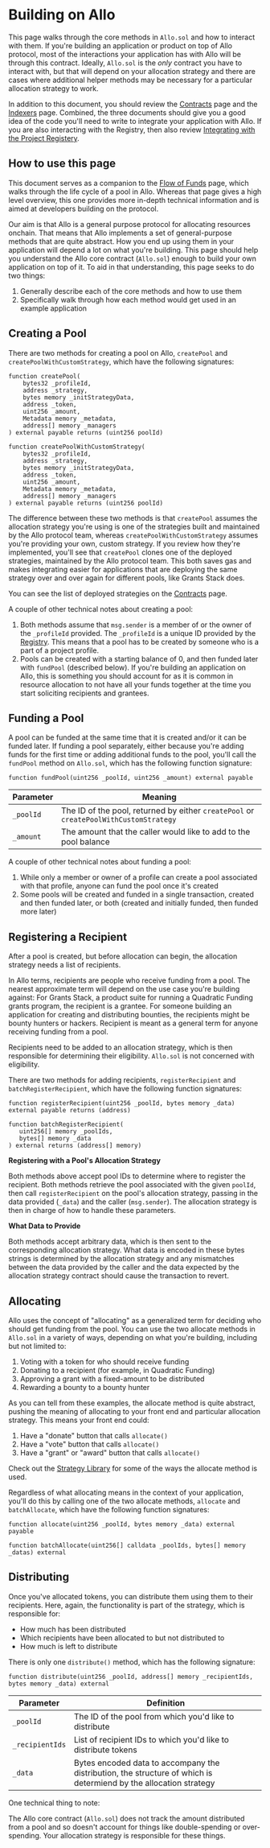 # Building on Allo

This page walks through the core methods in `Allo.sol` and how to interact with
them. If you're building an application or product on top of Allo protocol, most
of the interactions your application has with Allo will be through this
contract. Ideally, `Allo.sol` is the *only* contract you have to interact with,
but that will depend on your allocation strategy and there are cases where
additional helper methods may be necessary for a particular allocation strategy
to work.

In addition to this document, you should review the
[Contracts](/overview/contracts) page and the [Indexers](/overview/indexers)
page. Combined, the three documents should give you a good idea of the code
you'll need to write to integrate your application with Allo. If you are also
interacting with the Registry, then also review [Integrating with the Project
Registery](/registry/integrating-with-the-registry).

## How to use this page

This document serves as a companion to the [Flow of Funds](/allo/flow-of-funds)
page, which walks through the life cycle of a pool in Allo. Whereas that page
gives a high level overview, this one provides more in-depth technical
information and is aimed at developers building on the protocol.

Our aim is that Allo is a general purpose protocol for allocating resources
onchain. That means that Allo implements a set of general-purpose methods that
are quite abstract. How you end up using them in your application will depend
a lot on what you're building. This page should help you understand the Allo
core contract (`Allo.sol`) enough to build your own application on top of it. To
aid in that understanding, this page seeks to do two things:

1. Generally describe each of the core methods and how to use them
2. Specifically walk through how each method would get used in an example
   application

## Creating a Pool

There are two methods for creating a pool on Allo, `createPool` and
`createPoolWithCustomStrategy`, which have the following signatures:

```solidity
function createPool(
    bytes32 _profileId,
    address _strategy,
    bytes memory _initStrategyData,
    address _token,
    uint256 _amount,
    Metadata memory _metadata,
    address[] memory _managers
) external payable returns (uint256 poolId)
```

```solidity
function createPoolWithCustomStrategy(
    bytes32 _profileId,
    address _strategy,
    bytes memory _initStrategyData,
    address _token,
    uint256 _amount,
    Metadata memory _metadata,
    address[] memory _managers
) external payable returns (uint256 poolId)
```

The difference between these two methods is that `createPool` assumes the
allocation strategy you're using is one of the strategies built and maintained
by the Allo protocol team, whereas `createPoolWithCustomStrategy` assumes you're
providing your own, custom strategy. If you review how they're implemented,
you'll see that `createPool` clones one of the deployed strategies, maintained
by the Allo protocol team. This both saves gas and makes integrating easier for
applications that are deploying the same strategy over and over again for
different pools, like Grants Stack does.

You can see the list of deployed strategies on the
[Contracts](/overview/contracts) page.

A couple of other technical notes about creating a pool:

1. Both methods assume that `msg.sender` is a member of or the owner of the
   `_profileId` provided. The `_profileId` is a unique ID provided by the
   [Registry](/registry). This means that a pool has to be created by
   someone who is a part of a project profile.
2. Pools can be created with a starting balance of 0, and then funded later with
   `fundPool` (described below). If you're building an application on Allo, this
   is something you should account for as it is common in resource allocation to
   not have all your funds together at the time you start soliciting recipients
   and grantees.

## Funding a Pool

A pool can be funded at the same time that it is created and/or it can be funded
later. If funding a pool separately, either because you're adding funds for the
first time or adding additional funds to the pool, you'll call the `fundPool`
method on `Allo.sol`, which has the following function signature:

```solidity
function fundPool(uint256 _poolId, uint256 _amount) external payable
```
| Parameter | Meaning |
| --- | --- |
| `_poolId`  | The ID of the pool, returned by either `createPool` or `createPoolWithCustomStrategy` |
| `_amount` | The amount that the caller would like to add to the pool balance |

A couple of other technical notes about funding a pool:

1. While only a member or owner of a profile can create a pool associated with
   that profile, anyone can fund the pool once it's created
2. Some pools will be created and funded in a single transaction, created and
   then funded later, or both (created and initially funded, then funded more
   later)

## Registering a Recipient

After a pool is created, but before allocation can begin, the allocation
strategy needs a list of recipients.

In Allo terms, recipients are people who receive funding from a pool. The
nearest approximate term will depend on the use case you're building against:
For Grants Stack, a product suite for running a Quadratic Funding grants
program, the recipient is a grantee. For someone building an application for
creating and distributing bounties, the recipients might be bounty hunters or
hackers. Recipient is meant as a general term for anyone receiving funding from
a pool.

Recipients need to be added to an allocation strategy, which is then responsible
for determining their eligibility. `Allo.sol` is not concerned with eligibility.

There are two methods for adding recipients, `registerRecipient` and
`batchRegisterRecipient`, which have the following function signatures:

```solidity
function registerRecipient(uint256 _poolId, bytes memory _data) external payable returns (address)
```
```solidity
function batchRegisterRecipient(
   uint256[] memory _poolIds,
   bytes[] memory _data
) external returns (address[] memory)
```

**Registering with a Pool's Allocation Strategy**

Both methods above accept pool IDs to determine where to register the recipient.
Both methods retrieve the pool associated with the given `poolId`, then call
`registerRecipient` on the pool's allocation strategy, passing in the data
provided (`_data`) and the caller (`msg.sender`). The allocation strategy is
then in charge of how to handle these parameters.

**What Data to Provide**

Both methods accept arbitrary data, which is then sent to the corresponding
allocation strategy. What data is encoded in these bytes strings is determined
by the allocation strategy and any mismatches between the data provided by the
caller and the data expected by the allocation strategy contract should cause
the transaction to revert.

## Allocating

Allo uses the concept of "allocating" as a generalized term for deciding who
should get funding from the pool. You can use the two allocate methods in
`Allo.sol` in a variety of ways, depending on what you're building, including
but not limited to:

1. Voting with a token for who should receive funding
2. Donating to a recipient (for example, in Quadratic Funding)
3. Approving a grant with a fixed-amount to be distributed
4. Rewarding a bounty to a bounty hunter

As you can tell from these examples, the allocate method is quite abstract,
pushing the meaning of allocating to your front end and particular allocation
strategy. This means your front end could:

1. Have a "donate" button that calls `allocate()`
2. Have a "vote" button that calls `allocate()`
3. Have a "grant" or "award" button that calls `allocate()`

Check out the [Strategy Library](/strategies/library) for some of the ways the
allocate method is used.

Regardless of what allocating means in the context of your application, you'll
do this by calling one of the two allocate methods, `allocate` and
`batchAllocate`, which have the following function signatures:

```solidity
function allocate(uint256 _poolId, bytes memory _data) external payable
```
```solidity
function batchAllocate(uint256[] calldata _poolIds, bytes[] memory _datas) external
```

## Distributing

Once you've allocated tokens, you can distribute them using them to their
recipients. Here, again, the functionality is part of the strategy, which is
responsible for:

* How much has been distributed
* Which recipients have been allocated to but not distributed to
* How much is left to distribute

There is only one `distribute()` method, which has the following signature:

```solidity
function distribute(uint256 _poolId, address[] memory _recipientIds, bytes memory _data) external
```

| Parameter | Definition |
| ---  | ---  |
| `_poolId`  | The ID of the pool from which you'd like to distribute  |
| `_recipientIds`  | List of recipient IDs to which you'd like to distribute tokens  |
| `_data`  | Bytes encoded data to accompany the distribution, the structure of which is determiend by the allocation strategy |

One technical thing to note:

The Allo core contract (`Allo.sol`) does not track the amount distributed from
a pool and so doesn't account for things like double-spending or over-spending.
Your allocation strategy is responsible for these things.
